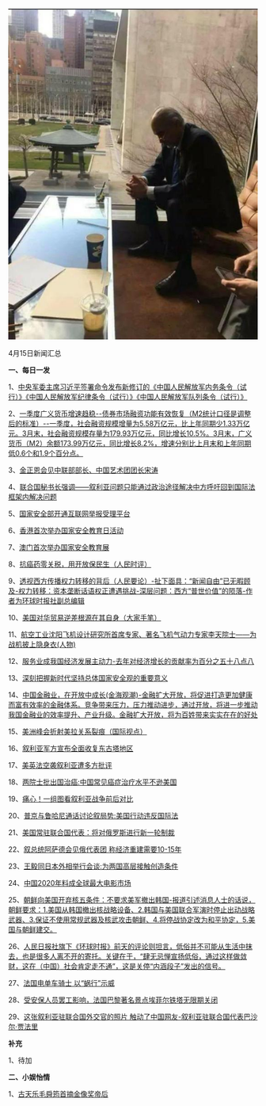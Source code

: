 ![04_15](.\04_15.jpg)

4月15日新闻汇总

**一、每日一发**

1、[中央军委主席习近平签署命令发布新修订的《中国人民解放军内务条令（试行）》《中国人民解放军纪律条令（试行）》《中国人民解放军队列条令（试行）》](http://paper.people.com.cn/rmrb/html/2018-04/16/nw.D110000renmrb_20180416_1-01.htm)

2、[一季度广义货币增速趋稳--债券市场融资功能有效恢复（M2统计口径是调整后的标准）--一季度，社会融资规模增量为5.58万亿元，比上年同期少1.33万亿元。3月末，社会融资规模存量为179.93万亿元，同比增长10.5%。3月末，广义货币（M2）余额173.99万亿元，同比增长8.2%，增速分别比上月末和上年同期低0.6个和1.9个百分点。](http://paper.people.com.cn/rmrb/html/2018-04/16/nw.D110000renmrb_20180416_3-02.htm)

3、[金正恩会见中联部部长、中国艺术团团长宋涛](http://paper.people.com.cn/rmrb/html/2018-04/16/nw.D110000renmrb_20180416_4-03.htm)

4、[联合国秘书长强调——叙利亚问题只能通过政治途径解决中方呼吁回到国际法框架内解决问题](http://paper.people.com.cn/rmrb/html/2018-04/16/nw.D110000renmrb_20180416_5-03.htm)

5、[国家安全部开通互联网举报受理平台](http://paper.people.com.cn/rmrb/html/2018-04/16/nw.D110000renmrb_20180416_7-04.htm)

6、[香港首次举办国家安全教育日活动](http://paper.people.com.cn/rmrb/html/2018-04/16/nw.D110000renmrb_20180416_3-04.htm)

7、[澳门首次举办国家安全教育展](http://paper.people.com.cn/rmrb/html/2018-04/16/nw.D110000renmrb_20180416_5-04.htm)

8、[抗癌药零关税，用开放保民生（人民时评）](http://paper.people.com.cn/rmrb/html/2018-04/16/nw.D110000renmrb_20180416_2-05.htm)

9、[透视西方传播权力转移的背后（人民要论）-扯下面具：“新闻自由”已无暇顾及-权力转移：资本垄断话语权正遭遇挑战-深层问题：西方“普世价值”的陨落-作者为环球时报社副总编辑](http://paper.people.com.cn/rmrb/html/2018-04/16/nw.D110000renmrb_20180416_1-07.htm)

10、[美国对华贸易逆差根源在其自身（大家手笔）](http://paper.people.com.cn/rmrb/html/2018-04/16/nw.D110000renmrb_20180416_2-07.htm)

11、[航空工业沈阳飞机设计研究所首席专家、著名飞机气动力专家李天院士——为战机披上隐身衣(人物)](http://paper.people.com.cn/rmrb/html/2018-04/16/nw.D110000renmrb_20180416_1-08.htm)

12、[服务业成我国经济发展主动力-去年对经济增长的贡献率为百分之五十八点八](http://paper.people.com.cn/rmrb/html/2018-04/16/nw.D110000renmrb_20180416_2-10.htm)

13、[深刻把握新时代坚持总体国家安全观的重要意义](http://paper.people.com.cn/rmrb/html/2018-04/16/nw.D110000renmrb_20180416_1-12.htm)

14、[中国金融业，在开放中成长(金海观潮)-金融扩大开放，将促进打造更加健康而富有效率的金融体系。竞争带来压力，压力推动进步，通过开放，将进一步推动我国金融业的效率提升、产业升级。金融扩大开放，将为百姓带来实实在在的好处](http://paper.people.com.cn/rmrb/html/2018-04/16/nw.D110000renmrb_20180416_2-18.htm)

15、[美洲峰会折射美拉关系裂痕（国际视点）](http://paper.people.com.cn/rmrb/html/2018-04/16/nw.D110000renmrb_20180416_2-21.htm)

16、[叙利亚军方宣布全面收复东古塔地区](http://paper.people.com.cn/rmrb/html/2018-04/16/nw.D110000renmrb_20180416_5-21.htm)

17、[美英法空袭叙利亚遭多方批评](http://paper.people.com.cn/rmrb/html/2018-04/16/nw.D110000renmrb_20180416_1-21.htm)

18、[两院士批出国治癌:中国常见癌症治疗水平不逊美国](http://news.163.com/18/0416/01/DFFP2BET0001875P.html)

19、[痛心！一组图看叙利亚战争前后对比](http://news.163.com/photoview/00AO0001/2292804.html#p=DFEV9E9M00AO0001NOS)

20、[普京与鲁哈尼通话讨论叙局势:美国行动违反国际法](http://news.163.com/18/0416/06/DFGC7F010001875O.html)

21、[美国常驻联合国代表：将对俄罗斯进行新一轮制裁](http://news.163.com/18/0416/01/DFFQMSUE0001875O.html)

22、[叙总统阿萨德会见俄代表团 称经济重建需要10-15年](http://news.163.com/18/0415/23/DFFINLL00001875O.html)

23、[王毅同日本外相举行会谈:为两国高层接触创造条件](http://news.163.com/18/0415/22/DFFEQENN0001875N.html)

24、[中国2020年料成全球最大电影市场](http://www.zaobao.com/finance/china/story20180416-851166)

25、[朝鲜向美国开弃核五条件：不要求美军撤出韩国-报道引述消息人士的话说，朝鲜要求：1.美国从韩国撤出核战略设备、2.韩国与美国联合军演时停止出动战略武器、3.保证不使用常规武器及核武攻击朝鲜、4.将停战协定改为和平协定，5.美国与朝鲜建交。](http://www.zaobao.com/wencui/politic/story20180414-850745)

26、[人民日报社旗下《环球时报》前天的评论则坦言，低俗并不可能从生活中抹去，也是很多人离不开的寄托。关键在于，“肆无忌惮宣扬低俗，通过这样做敛财，这在（中国）社会肯定走不通”，这是关停“内涵段子”发出的信号。](http://www.zaobao.com/news/china/story20180416-851095)

27、[法国电单车骑士 以“蜗行”示威](http://www.zaobao.com/news/world/story20180416-851107)

28、[受安保人员罢工影响，法国巴黎著名景点埃菲尔铁塔无限期关闭](http://mil.news.sina.com.cn/2018-04-14/doc-ifzfkmth3648348.shtml)

29、[这张叙利亚驻联合国外交官的照片 触动了中国网友-叙利亚驻联合国代表巴沙尔·贾法里](http://news.163.com/18/0415/11/DFE8DN330001875O.html)



**补充**

1、待加



**二、小娱怡情**

1、[古天乐毛舜筠首摘金像奖帝后](http://www.zaobao.com/finance/china/story20180416-851165)